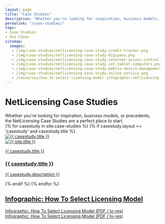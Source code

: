 ```yaml
---
layout: page
title: "Case Studies"
description: "Whether you're looking for inspiration, business models, or precedents, the NetLicensing Case Studies are a perfect place to start"
permalink: "/case-studies/"
tags:
- Case Studies
- Use Cases
sitemap:
  images:
   - /img/case-studies/netlicensing-case-study-credit-tracker.png
   - /img/case-studies/netlicensing-case-study-digipass.png
   - /img/case-studies/netlicensing-case-study-internet-access-control.png
   - /img/case-studies/netlicensing-case-study-iot-tablet-computers.png
   - /img/case-studies/netlicensing-case-study-mobile-device-management.png
   - /img/case-studies/netlicensing-case-study-online-service.png
   - /resources/how-to-select-licensing-model-infographic-netlicensing.png
---
```

<div class="row NL_banner">
	<div class="col-md-6 col-md-offset-3 NL_about_page">
		<h1>NetLicensing Case Studies</h1>
		<span>Whether you're looking for inspiration, business models, or precedents,<br/>the NetLicensing Case Studies are a perfect place to start.</span>
	</div>
</div>

<div class="NL_block row">
{% for casestudy in site.case-studies %}
    {% if casestudy.layout == 'casestudy' and casestudy.title %}
        <a href="{{ casestudy.url }}" class="NL_cases_card col-md-6" title="Case Study: {{ casestudy.title }}">
            <div>
                <div class="view view-info col-md-5">
                    <img class="view-img" src="{{ casestudy.img | prepend: site.baseurl | prepend: site.url }}" alt="{{ casestudy.title }}" />
                    <div class="mask">
                        <img alt="{{ site.title }}" src="{{ '/img/labs64-avatar-30x30.png' | prepend: site.baseurl | prepend: site.url }}" />
                        <p>{{ casestudy.title }}</p>
                    </div>
                </div>
                <div class="col-md-5 col-md-offset-1">
                    <h3>{{ casestudy.title }}</h3>
                    <p>{{ casestudy.description }}</p>
                </div>
            </div>
        </a>
    {% endif %}
{% endfor %}
</div>

<div class="row NL_infographic">
    <div class="col-md-12 NL_container">
        <div class="col-md-6 col-md-offset-3 NL_container_text">
            <a href="{{ '/resources/how-to-select-licensing-model-infographic-netlicensing.png' | prepend: site.baseurl | prepend: site.url }}" title="Infographic: How To Select Licensing Model">
				<h2>Infographic: How To Select Licensing Model</h2>
            </a>
            <p>
				<a href="{{ '/resources/how-to-select-licensing-model-infographic-netlicensing_lo.pdf' | prepend: site.baseurl | prepend: site.url }}" title="Infographic: How To Select Licensing Model (low)">Infographic: How To Select Licensing Model (PDF / lo-res)</a>
				<br/>
				<a href="{{ '/resources/how-to-select-licensing-model-infographic-netlicensing_hi.pdf' | prepend: site.baseurl | prepend: site.url }}" title="Infographic: How To Select Licensing Model (high)">Infographic: How To Select Licensing Model (PDF / hi-res)</a>
            </p>
        </div>
    </div>
</div>
